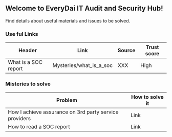 ## Welcome to EveryDai IT Audit and Security Hub!

Find details about useful materials and issues to be solved.

### Use ful Links

|Header|Link|Source|Trust score|
|---|---|---|---|
|What is a SOC report|Mysteries/what_is_a_soc|XXX|High|

### Misteries to solve

|Problem|How to solve it|
|---|---|
|How I achieve assurance on 3rd party service providers|Link|
|How to read a SOC report|Link|

